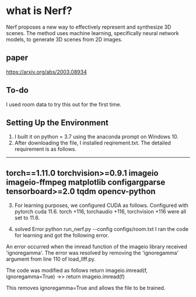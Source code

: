 # what is Nerf?
Nerf proposes a new way to effectively represent and synthesize 3D scenes.
The method uses machine learning, specifically neural network models, to generate 3D scenes from 2D images.


## paper
https://arxiv.org/abs/2003.08934


## To-do
I used room data to try this out for the first time.

## Setting Up the Environment
1. I built it on python = 3.7 using the anaconda prompt on Windows 10. 
2. After downloading the file, I installed reqirement.txt. 
The detailed requirement is as follows.
-------------------
torch==1.11.0
torchvision>=0.9.1
imageio
imageio-ffmpeg
matplotlib
configargparse
tensorboard>=2.0
tqdm
opencv-python
-------------------
3. For learning purposes, we configured CUDA as follows.
Configured with pytorch cuda 11.6.
torch +116, 
torchaudio +116, 
torchvision +116 
were all set to 11.6.

4. solved Error
python run_nerf.py --config configs/room.txt
I ran the code for learning and got the following error.

An error occurred when the imread function of the imageio library received 'ignoregamma'. 
The error was resolved by removing the 'ignoregamma' argument from line 110 of load_llff.py. 

The code was modified as follows 
return imageio.imread(f, ignoregamma=True)
->>
return imageio.imread(f)

This removes ignoregamma=True and allows the file to be trained.
